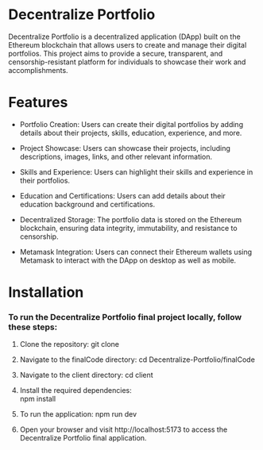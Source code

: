 # Decentralize Portfolio
Decentralize Portfolio is a decentralized application (DApp) built on the Ethereum blockchain that allows users to create and manage their digital portfolios. This project aims to provide a secure, transparent, and censorship-resistant platform for individuals to showcase their work and accomplishments.

# Features
- Portfolio Creation: Users can create their digital portfolios by adding details about their projects, skills, education, experience, and more.

- Project Showcase: Users can showcase their projects, including descriptions, images, links, and other relevant information.
- Skills and Experience: Users can highlight their skills and experience in their portfolios.
- Education and Certifications: Users can add details about their education background and certifications.
- Decentralized Storage: The portfolio data is stored on the Ethereum blockchain, ensuring data integrity, immutability, and resistance to censorship.
- Metamask Integration: Users can connect their Ethereum wallets using Metamask to interact with the DApp on desktop as well as mobile.
# Installation

### To run the Decentralize Portfolio final project locally, follow these steps:

1. Clone the repository:
git clone 
2. Navigate to the finalCode directory:
cd Decentralize-Portfolio/finalCode
3. Navigate to the client directory:
cd client

4. Install the required dependencies:\
npm install
5. To run the application:
npm run dev

6. Open your browser and visit http://localhost:5173 to access the Decentralize Portfolio final application.


